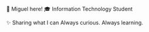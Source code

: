  👋 Miguel here!
🎓 Information Technology Student  

✨ Sharing what I can
Always curious. Always learning.




<!---
Jimson4002/Jimson4002 is a ✨ special ✨ repository because its `README.md` (this file) appears on your GitHub profile.
You can click the Preview link to take a look at your changes.
--->

